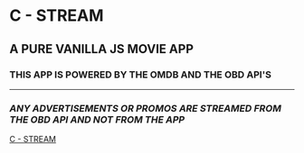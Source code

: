 # C - STREAM

## A PURE VANILLA JS MOVIE APP

### THIS APP IS POWERED BY THE OMDB AND THE OBD API'S

---

### _ANY ADVERTISEMENTS OR PROMOS ARE STREAMED FROM THE OBD API AND NOT FROM THE APP_
[C - STREAM](https://www.google.com)
